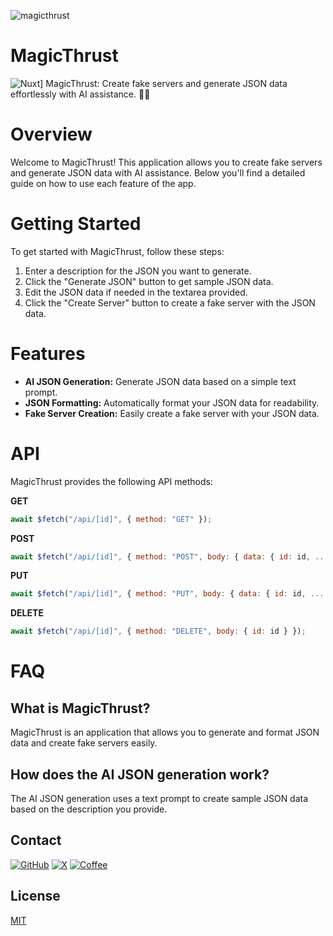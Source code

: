 ![magicthrust](https://github.com/floki1250/MagicThrust/assets/37814393/cf9ac2a6-f99c-4d3d-b52c-aaa48209dcfd)
# MagicThrust
![Nuxt](https://img.shields.io/badge/Nuxt.js-00DC82.svg?style=for-the-badge&logo=nuxtdotjs&logoColor=white)]
MagicThrust: Create fake servers and generate JSON data effortlessly with AI assistance. 🚀✨

# Overview

Welcome to MagicThrust! This application allows you to create fake servers and generate JSON data with AI assistance. Below you'll find a detailed guide on how to use each feature of the app.

# Getting Started

To get started with MagicThrust, follow these steps:

1. Enter a description for the JSON you want to generate.
2. Click the "Generate JSON" button to get sample JSON data.
3. Edit the JSON data if needed in the textarea provided.
4. Click the "Create Server" button to create a fake server with the JSON data.

# Features

- **AI JSON Generation:** Generate JSON data based on a simple text prompt.
- **JSON Formatting:** Automatically format your JSON data for readability.
- **Fake Server Creation:** Easily create a fake server with your JSON data.

# API

MagicThrust provides the following API methods:

**GET**
```javascript
await $fetch("/api/[id]", { method: "GET" });
```
**POST**
```javascript
await $fetch("/api/[id]", { method: "POST", body: { data: { id: id, ... } } });
```
**PUT**
```javascript
await $fetch("/api/[id]", { method: "PUT", body: { data: { id: id, ... } } });
```
**DELETE**
```javascript
await $fetch("/api/[id]", { method: "DELETE", body: { id: id } });
```
# FAQ
## What is MagicThrust?
MagicThrust is an application that allows you to generate and format JSON data and create fake servers easily.

## How does the AI JSON generation work?
The AI JSON generation uses a text prompt to create sample JSON data based on the description you provide.



##  Contact
[![GitHub](https://img.shields.io/badge/GitHub-181717.svg?style=for-the-badge&logo=GitHub&logoColor=whitee)](https://github.com/floki1250) [![X](https://img.shields.io/badge/X-%23000000.svg?style=for-the-badge&logo=X&logoColor=white)](https://x.com/Adem1250_Dr)
[![Coffee](https://img.shields.io/badge/Buy%20Me%20A%20Coffee-FFDD00.svg?style=for-the-badge&logo=Buy-Me-A-Coffee&logoColor=black)](https://buymeacoffee.com/adamdardour)


## License

[MIT](https://choosealicense.com/licenses/mit/)

